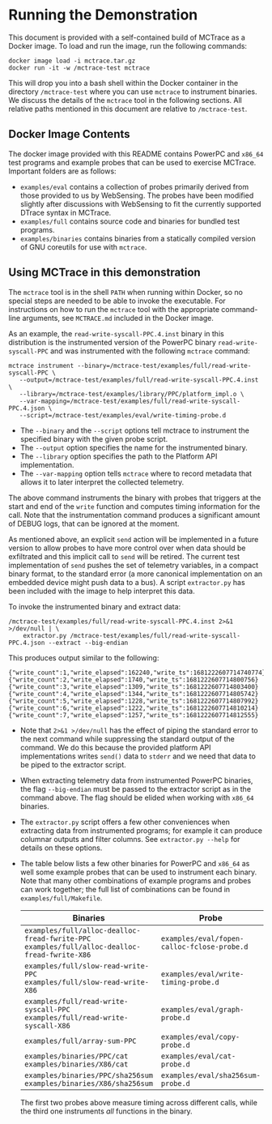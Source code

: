 
Running the Demonstration
=========================

This document is provided with a self-contained build of MCTrace as a
Docker image. To load and run the image, run the following commands:

```
docker image load -i mctrace.tar.gz
docker run -it -w /mctrace-test mctrace
```

This will drop you into a bash shell within the Docker container in the
directory `/mctrace-test` where you can use `mctrace` to instrument
binaries. We discuss the details of the `mctrace` tool in the following
sections. All relative paths mentioned in this document are relative to
`/mctrace-test`.

Docker Image Contents
---------------------

The docker image provided with this README contains PowerPC and `x86_64`
test programs and example probes that can be used to exercise MCTrace.
Important folders are as follows:

 * `examples/eval` contains a collection of probes primarily derived
   from those provided to us by WebSensing. The probes have been
   modified slightly after discussions with WebSensing to fit the
   currently supported DTrace syntax in MCTrace.
 * `examples/full` contains source code and binaries for bundled test
   programs.
 * `examples/binaries` contains binaries from a statically compiled
   version of GNU coreutils for use with `mctrace`.

Using MCTrace in this demonstration
-----------------------------------

The `mctrace` tool is in the shell `PATH` when running within Docker,
so no special steps are needed to be able to invoke the executable.
For instructions on how to run the `mctrace` tool with the appropriate
command-line arguments, see `MCTRACE.md` included in the Docker image.

As an example, the `read-write-syscall-PPC.4.inst` binary in this
distribution is the instrumented version of the PowerPC binary
`read-write-syscall-PPC` and was instrumented with the following
`mctrace` command:

```
mctrace instrument --binary=/mctrace-test/examples/full/read-write-syscall-PPC \
   --output=/mctrace-test/examples/full/read-write-syscall-PPC.4.inst \
   --library=/mctrace-test/examples/library/PPC/platform_impl.o \
   --var-mapping=/mctrace-test/examples/full/read-write-syscall-PPC.4.json \
   --script=/mctrace-test/examples/eval/write-timing-probe.d
```

- The `--binary` and the `--script` options tell mctrace to instrument
  the specified binary with the given probe script.
- The `--output` option specifies the name for the instrumented binary.
- The `--library` option specifies the path to the Platform API
  implementation.
- The `--var-mapping` option tells `mctrace` where to record metadata
  that allows it to later interpret the collected telemetry.

The above command instruments the binary with probes that triggers
at the start and end of the `write` function and computes timing
information for the call. Note that the instrumentation command produces
a significant amount of DEBUG logs, that can be ignored at the moment.

As mentioned above, an explicit `send` action will be implemented in
a future version to allow probes to have more control over when data
should be exfiltrated and this implicit call to `send` will be retired.
The current test implementation of `send` pushes the set of telemetry
variables, in a compact binary format, to the standard error (a more
canonical implementation on an embedded device might push data to a
bus). A script `extractor.py` has been included with the image to help
interpret this data.

To invoke the instrumented binary and extract data:

    /mctrace-test/examples/full/read-write-syscall-PPC.4.inst 2>&1 >/dev/null | \
        extractor.py /mctrace-test/examples/full/read-write-syscall-PPC.4.json --extract --big-endian

This produces output similar to the following:

    {"write_count":1,"write_elapsed":162240,"write_ts":1681222607714740774}
    {"write_count":2,"write_elapsed":1740,"write_ts":1681222607714800756}
    {"write_count":3,"write_elapsed":1309,"write_ts":1681222607714803400}
    {"write_count":4,"write_elapsed":1344,"write_ts":1681222607714805742}
    {"write_count":5,"write_elapsed":1228,"write_ts":1681222607714807992}
    {"write_count":6,"write_elapsed":1222,"write_ts":1681222607714810214}
    {"write_count":7,"write_elapsed":1257,"write_ts":1681222607714812555}

- Note that `2>&1 >/dev/null` has the effect of piping the standard
  error to the next command while suppressing the standard output of the
  command. We do this because the provided platform API implementations
  writes `send()` data to `stderr` and we need that data to be piped to
  the extractor script.

- When extracting telemetry data from instrumented PowerPC binaries, the flag
  `--big-endian` must be passed to the extractor script as in the command above.
  The flag should be elided when working with `x86_64` binaries.

- The `extractor.py` script offers a few other conveniences when
  extracting data from instrumented programs; for example it can produce
  columnar outputs and filter columns. See `extractor.py --help` for
  details on these options.

- The table below lists a few other binaries for PowerPC and `x86_64` as
  well some example probes that can be used to instrument each binary.
  Note that many other combinations of example programs and probes
  can work together; the full list of combinations can be found in
  `examples/full/Makefile`.

    | Binaries                                                                                           | Probe                                       |
    | ---------------------------------------------------------------------------------------------------| ------------------------------------------- |
    | `examples/full/alloc-dealloc-fread-fwrite-PPC` <br> `examples/full/alloc-dealloc-fread-fwrite-X86` | `examples/eval/fopen-calloc-fclose-probe.d` |
    | `examples/full/slow-read-write-PPC` <br> `examples/full/slow-read-write-X86`                       | `examples/eval/write-timing-probe.d`        |
    | `examples/full/read-write-syscall-PPC` <br> `examples/full/read-write-syscall-X86`                 | `examples/eval/graph-probe.d`               |
    | `examples/full/array-sum-PPC`                                                                      | `examples/eval/copy-probe.d`                |
    | `examples/binaries/PPC/cat` <br> `examples/binaries/X86/cat`                                       | `examples/eval/cat-probe.d`                 |
    | `examples/binaries/PPC/sha256sum` <br> `examples/binaries/X86/sha256sum`                           | `examples/eval/sha256sum-probe.d`           |

  The first two probes above measure timing across different calls,
  while the third one instruments *all* functions in the binary.

